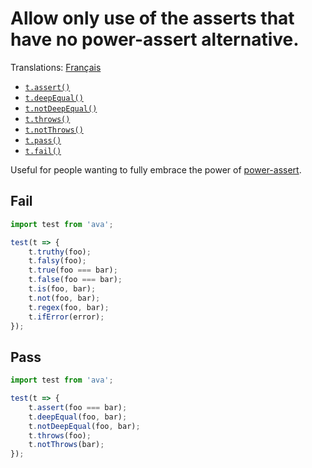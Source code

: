 # Allow only use of the asserts that have no power-assert alternative.

Translations: [Français](https://github.com/avajs/ava-docs/blob/master/fr_FR/related/eslint-plugin-ava/docs/rules/prefer-power-assert.md)

- [`t.assert()`](https://github.com/avajs/ava/blob/master/docs/03-assertions.md#assertvalue-message)
- [`t.deepEqual()`](https://github.com/avajs/ava/blob/master/docs/03-assertions.md#deepequalvalue-expected-message)
- [`t.notDeepEqual()`](https://github.com/avajs/ava/blob/master/docs/03-assertions.md#notdeepequalvalue-expected-message)
- [`t.throws()`](https://github.com/avajs/ava/blob/master/docs/03-assertions.md#throwsfn-expected-message)
- [`t.notThrows()`](https://github.com/avajs/ava/blob/master/docs/03-assertions.md#notthrowsfn-message)
- [`t.pass()`](https://github.com/avajs/ava/blob/master/docs/03-assertions.md#passmessage)
- [`t.fail()`](https://github.com/avajs/ava/blob/master/docs/03-assertions.md#failmessage)

Useful for people wanting to fully embrace the power of [power-assert](https://github.com/power-assert-js/power-assert).


## Fail

```js
import test from 'ava';

test(t => {
	t.truthy(foo);
	t.falsy(foo);
	t.true(foo === bar);
	t.false(foo === bar);
	t.is(foo, bar);
	t.not(foo, bar);
	t.regex(foo, bar);
	t.ifError(error);
});
```


## Pass

```js
import test from 'ava';

test(t => {
	t.assert(foo === bar);
	t.deepEqual(foo, bar);
	t.notDeepEqual(foo, bar);
	t.throws(foo);
	t.notThrows(bar);
});
```
